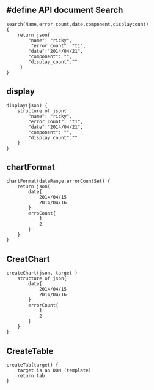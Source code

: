 #define API document
Search 
--
    search(Name,error count,date,component,displaycount)
    {  
        return json{
            "name": "ricky",
             "error_count": "t1",
            "date":"2014/04/21",
            "component": "",
            "display_count":""
         }
    }
display 
--
    display(json) {
        structure of json{
            "name": "ricky",
            "error_count": "t1",
            "date":"2014/04/21",
            "component": "",
            "display_count":""
        }
    }
chartFormat 
---
    chartFormat(dateRange,errorCountSet) {
        return json{
            date{
                2014/04/15
                2014/04/16
            }
            erroCount{
                1
                2
            }
        }
    }
CreatChart 
--
    createChart(json, target )
        structure of json{
            date{
                2014/04/15
                2014/04/16
            }
            errorCount{
                1
                2
            }
        }   
    }
CreateTable
--
    createTab(target) {
        target is an DOM (template)
        return tab
    }
